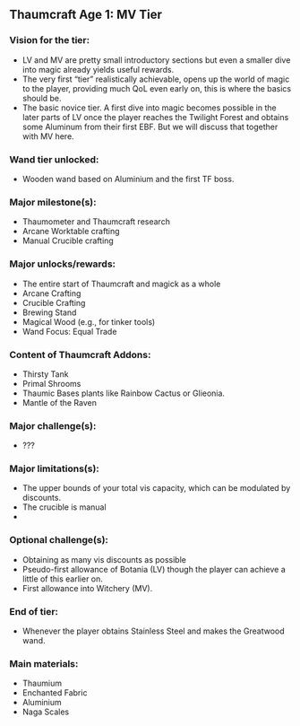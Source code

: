 ## Thaumcraft Age 1: MV Tier


### Vision for the tier:
- LV and MV are pretty small introductory sections but even a smaller dive into magic already yields useful rewards.
- The very first “tier” realistically achievable, opens up the world of magic to the player, providing much QoL even early on, this is where the basics should be.
- The basic novice tier. A first dive into magic becomes possible in the later parts of LV once the player reaches the Twilight Forest and obtains some Aluminum from their first EBF. But we will discuss that together with MV here.

### Wand tier unlocked:
- Wooden wand based on Aluminium and the first TF boss.

### Major milestone(s):
- Thaumometer and Thaumcraft research
- Arcane Worktable crafting
- Manual Crucible crafting

### Major unlocks/rewards:
- The entire start of Thaumcraft and magick as a whole
- Arcane Crafting
- Crucible Crafting
- Brewing Stand
- Magical Wood (e.g., for tinker tools)
- Wand Focus: Equal Trade

### Content of Thaumcraft Addons:
- Thirsty Tank
- Primal Shrooms
- Thaumic Bases plants like Rainbow Cactus or Glieonia.
- Mantle of the Raven

### Major challenge(s):
- ???

### Major limitations(s):
- The upper bounds of your total vis capacity, which can be modulated by discounts.
- The crucible is manual
- 
### Optional challenge(s):
- Obtaining as many vis discounts as possible
- Pseudo-first allowance of Botania (LV) though the player can achieve a little of this earlier on.
- First allowance into Witchery (MV).

### End of tier:
- Whenever the player obtains Stainless Steel and makes the Greatwood wand.

### Main materials:
- Thaumium
- Enchanted Fabric
- Aluminium
- Naga Scales


